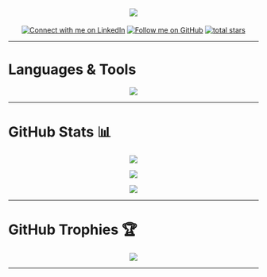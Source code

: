 <h1 align="center">
    <img src="https://readme-typing-svg.herokuapp.com/?font=Ubuntu&size=35&center=true&vCenter=true&color=bbcfe2&width=500&height=70&duration=3000&lines=Hi+There!+👋🏻;+I'm+George+Ezat+👨🏻‍💻;"/>
</h1>

<p align="center">
    <a href="https://www.linkedin.com/in/george-ezat/">
        <img alt="Connect with me on LinkedIn" title="Connect with me on LinkedIn" src="https://custom-icon-badges.demolab.com/badge/LinkedIn-Connect-blue?color=1f7daf&labelColor=0e76a8&style=for-the-badge&logo=linkedin-s&label=&logoColor=white"/></a>
    <a href="https://github.com/GeorgeEzat?tab=followers">
        <img alt="Follow me on GitHub" title="Follow me on GitHub" src="https://custom-icon-badges.demolab.com/github/followers/GeorgeEzat?color=236ad3&labelColor=1155ba&style=for-the-badge&logo=github&label=Follow&logoColor=white"/></a>
    <a href="https://github.com/GeorgeEzat?tab=repositories&sort=stargazers">
        <img alt="total stars" title="Total stars on GitHub" src="https://custom-icon-badges.demolab.com/github/stars/GeorgeEzat?color=55960c&style=for-the-badge&labelColor=488207&logo=star"/></a>
</p>

---

# **Languages & Tools**

<div align="center">
    <img src="https://skillicons.dev/icons?i=ubuntu,vscode,github,git,cpp,python,mysql,postgres" />
</div>

---

# **GitHub Stats 📊**

<div align='center'>

![](https://github-readme-stats.vercel.app/api?username=GeorgeEzat&theme=github_dark&hide_border=false&include_all_commits=false&count_private=true&show_icons=true&rank_icon=github&border_radius=10)

![](https://nirzak-streak-stats.vercel.app/?user=GeorgeEzat&theme=github_dark&hide_border=false&count_private=true&border_radius=10)

![](https://github-readme-stats.vercel.app/api/top-langs/?username=GeorgeEzat&theme=github_dark&hide_border=false&include_all_commits=true&count_private=true&layout=compact&border_radius=10&exclude_repo=GeorgeEzat)

</div>

---

# **GitHub Trophies 🏆**

<div align='center'>

![](https://github-profile-trophy.vercel.app/?username=GeorgeEzat&theme=nord&no-frame=false&no-bg=t&margin-w=6)

</div>

---

